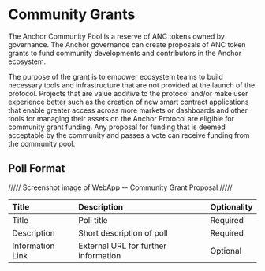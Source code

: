 # Community Grants

The Anchor Community Pool is a reserve of ANC tokens owned by governance. The Anchor governance can create proposals of ANC token grants to fund community developments and contributors in the Anchor ecosystem.

The purpose of the grant is to empower ecosystem teams to build necessary tools and infrastructure that are not provided at the launch of the protocol. Projects that are value additive to the protocol and/or make user experience better such as the creation of new smart contract applications that enable greater access across more markets or dashboards and other tools for managing their assets on the Anchor Protocol are eligible for community grant funding. Any proposal for funding that is deemed acceptable by the community and passes a vote can receive funding from the community pool. 

## Poll Format

///// Screenshot image of WebApp -- Community Grant Proposal /////

| Title | Description | Optionality |
| :--- | :--- | :--- |
| Title | Poll title | Required |
| Description | Short description of poll | Required |
| Information Link | External URL for further information | Optional |



